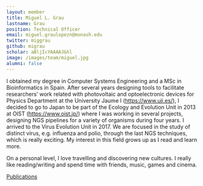 ```yaml
---
layout: member
title: Miguel L. Grau
lastname: Grau
position: Technical Officer
email: miguel.graulopezn@monash.edu
twitter: miggrau
github: migrau
scholar: aBljIcYAAAAJ&hl
image: /images/team/miguel.jpg
alumni: false
---
```


I obtained my degree in Computer Systems Engineering and a MSc in Bioinformatics in Spain. After several years designing tools to facilitate researchers’ work related with photovoltaic and optoelectronic devices for Physics Department at the University Jaume I (https://www.uji.es/), I decided to go to Japan to be part of the Ecology and Evolution Unit in 2013 at OIST (https://www.oist.jp/) where I was working in several projects, designing NGS pipelines for a variety of organisms during four years.
I arrived to the Virus Evolution Unit in 2017. We are focused in the study of distinct virus, e.g. influenza and polio, through the last NGS techniques, which is really exciting. My interest in this field grows up as I read and learn more.

On a personal level, I love travelling and discovering new cultures. I really like reading/writing and spend time with friends, music, games and cinema.


[Publications](https://www.ncbi.nlm.nih.gov/pubmed/?term=Miguel+L+gra)
